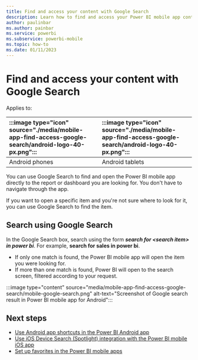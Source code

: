 ```yaml
---
title: Find and access your content with Google Search
description: Learn how to find and access your Power BI mobile app content with Google Search on Android devices.
author: paulinbar
ms.author: painbar
ms.service: powerbi
ms.subservice: powerbi-mobile
ms.topic: how-to
ms.date: 01/11/2023
---
```


# Find and access your content with Google Search

Applies to:

| :::image type="icon" source="./media/mobile-app-find-access-google-search/android-logo-40-px.png"::: | :::image type="icon" source="./media/mobile-app-find-access-google-search/android-logo-40-px.png"::: |
|:--- |:--- |
| Android phones |Android tablets |

You can use Google Search to find and open the Power BI mobile app directly to the report or dashboard you are looking for. You don't have to navigate through the app.

If you want to open a specific item and you're not sure where to look for it, you can use Google Search to find the item.

## Search using Google Search

In the Google Search box, search using the form ***search for &lt;search item&gt; in power bi***. For example, **search for sales in power bi**.

- If only one match is found, the Power BI mobile app will open the item you were looking for.
- If more than one match is found, Power BI will open to the search screen, filtered according to your request.

:::image type="content" source="media/mobile-app-find-access-google-search/mobile-google-search.png" alt-text="Screenshot of Google search result in Power BI mobile app for Android":::

## Next steps

- [Use Android app shortcuts in the Power BI Android app](mobile-app-quick-access-shortcuts.md)
- [Use iOS Device Search (Spotlight) integration with the Power BI mobile iOS app](mobile-apps-ios-search-integration.md)
- [Set up favorites in the Power BI mobile apps](mobile-apps-favorites.md)
